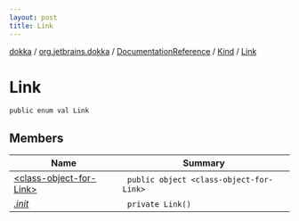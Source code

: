 ```yaml
---
layout: post
title: Link
---
```

[dokka](../../../../index.md) / [org.jetbrains.dokka](../../../index.md) / [DocumentationReference](../../index.md) / [Kind](../index.md) / [Link](index.md)

# Link

```
public enum val Link
```
## Members
| Name | Summary |
|------|---------|
|[&lt;class-object-for-Link&gt;](_class-object-for-Link_/index.md)|&nbsp;&nbsp;`public object <class-object-for-Link>`<br>|
|[*.init*](_init_.md)|&nbsp;&nbsp;`private Link()`<br>|
